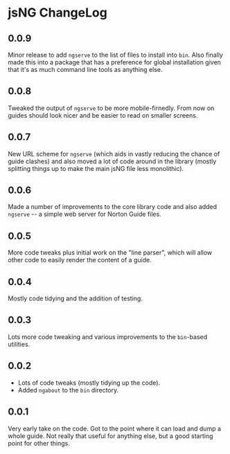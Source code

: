 # jsNG ChangeLog

## 0.0.9
Minor release to add `ngserve` to the list of files to install into `bin`. Also finally made this into a package that has a preference for global installation given that it's as much command line tools as anything else.

## 0.0.8
Tweaked the output of `ngserve` to be more mobile-firnedly. From now on guides should look nicer and be easier to read on smaller screens.

## 0.0.7
New URL scheme for `ngserve` (which aids in vastly reducing the chance of guide clashes) and also moved a lot of code around in the library (mostly splitting things up to make the main jsNG file less monolithic).

## 0.0.6
Made a number of improvements to the core library code and also added `ngserve` -- a simple web server for Norton Guide files.

## 0.0.5
More code tweaks plus initial work on the "line parser", which will allow other code to easily render the content of a guide.

## 0.0.4
Mostly code tidying and the addition of testing.

## 0.0.3
Lots more code tweaking and various improvements to the `bin`-based utilities.

## 0.0.2
- Lots of code tweaks (mostly tidying up the code).
- Added `ngabout` to the `bin` directory.

## 0.0.1
Very early take on the code. Got to the point where it can load and dump a whole guide. Not really that useful for anything else, but a good starting point for other things.
